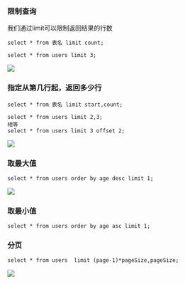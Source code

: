 ### 限制查询

我们通过limit可以限制返回结果的行数

```
select * from 表名 limit count;
```



```
select * from users limit 3;
```

![](https://tva1.sinaimg.cn/large/00831rSTly1gco0a2p8c4j31y208udha.jpg)

### 指定从第几行起，返回多少行

```
select * from 表名 limit start,count;
```

```
select * from users limit 2,3;
相等
select * from users limit 3 offset 2;
```

![](https://tva1.sinaimg.cn/large/00831rSTly1gco0ar4al1j31yg08ota5.jpg)

### 取最大值

```
select * from users order by age desc limit 1;
```

![](https://tva1.sinaimg.cn/large/00831rSTly1gco0cr9d7rj31wy07qgmp.jpg)

### 取最小值

```
select * from users order by age asc limit 1;
```

### 分页

```
select * from users  limit (page-1)*pageSize,pageSize;
```

![](https://tva1.sinaimg.cn/large/00831rSTly1gco0fwo1kyj31yo0estb1.jpg)